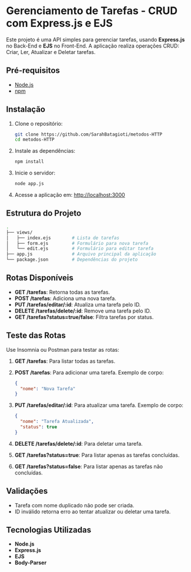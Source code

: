 # Gerenciamento de Tarefas - CRUD com Express.js e EJS

Este projeto é uma API simples para gerenciar tarefas, usando **Express.js** no Back-End e **EJS** no Front-End. A aplicação realiza operações CRUD: Criar, Ler, Atualizar e Deletar tarefas.

## Pré-requisitos

- [Node.js](https://nodejs.org)
- [npm](https://www.npmjs.com/)

## Instalação

1. Clone o repositório:

   ```bash
   git clone https://github.com/SarahBatagioti/metodos-HTTP
   cd metodos-HTTP
   ```

2. Instale as dependências:

   ```bash
   npm install
   ```

3. Inicie o servidor:

   ```bash
   node app.js
   ```

4. Acesse a aplicação em: [http://localhost:3000](http://localhost:3000)

## Estrutura do Projeto

```bash
.
├── views/
│   ├── index.ejs        # Lista de tarefas
│   ├── form.ejs         # Formulário para nova tarefa
│   └── edit.ejs         # Formulário para editar tarefa
├── app.js               # Arquivo principal da aplicação
└── package.json         # Dependências do projeto
```

## Rotas Disponíveis

- **GET /tarefas**: Retorna todas as tarefas.
- **POST /tarefas**: Adiciona uma nova tarefa.
- **PUT /tarefas/editar/:id**: Atualiza uma tarefa pelo ID.
- **DELETE /tarefas/delete/:id**: Remove uma tarefa pelo ID.
- **GET /tarefas?status=true/false**: Filtra tarefas por status.

## Teste das Rotas

Use Insomnia ou Postman para testar as rotas:

1. **GET /tarefas**: Para listar todas as tarefas.

2. **POST /tarefas**: Para adicionar uma tarefa. Exemplo de corpo:

   ```json
   {
     "nome": "Nova Tarefa"
   }

3. **PUT /tarefas/editar/:id**: Para atualizar uma tarefa. Exemplo de corpo:

   ```json
   {
     "nome": "Tarefa Atualizada",
     "status": true
   }

4. **DELETE /tarefas/delete/:id**: Para deletar uma tarefa.

5. **GET /tarefas?status=true**: Para listar apenas as tarefas concluídas.

6. **GET /tarefas?status=false**: Para listar apenas as tarefas não concluídas.

## Validações

- Tarefa com nome duplicado não pode ser criada.
- ID inválido retorna erro ao tentar atualizar ou deletar uma tarefa.

## Tecnologias Utilizadas

- **Node.js**
- **Express.js**
- **EJS**
- **Body-Parser**

